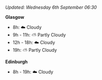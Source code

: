 *Updated: Wednesday 6th September 06:30*

**Glasgow**

* 8h: :cloud: Cloudy
* 9h - 11h: :partly_sunny: Partly Cloudy
* 12h - 18h: :cloud: Cloudy
* 19h: :partly_sunny: Partly Cloudy

**Edinburgh**

* 8h - 19h: :cloud: Cloudy
